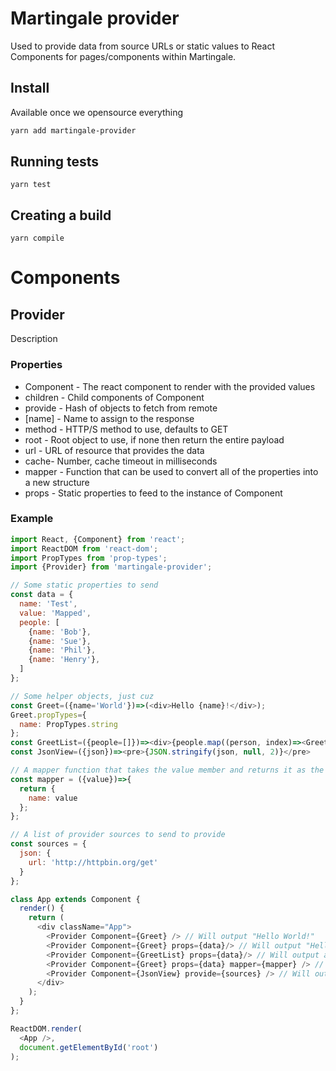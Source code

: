 # Martingale provider

Used to provide data from source URLs or static values to React Components for pages/components within Martingale.

## Install

Available once we opensource everything

```sh
yarn add martingale-provider
```

## Running tests

```
yarn test
```

## Creating a build

```
yarn compile
```

# Components

## Provider

Description

### Properties

 * Component - The react component to render with the provided values
 * children - Child components of Component
 * provide - Hash of objects to fetch from remote
  * [name] - Name to assign to the response
   * method - HTTP/S method to use, defaults to GET
   * root - Root object to use, if none then return the entire payload
   * url - URL of resource that provides the data
   * cache- Number, cache timeout in milliseconds
 * mapper - Function that can be used to convert all of the properties into a new structure
 * props - Static properties to feed to the instance of Component

### Example

```js
import React, {Component} from 'react';
import ReactDOM from 'react-dom';
import PropTypes from 'prop-types';
import {Provider} from 'martingale-provider';

// Some static properties to send
const data = {
  name: 'Test',
  value: 'Mapped',
  people: [
    {name: 'Bob'},
    {name: 'Sue'},
    {name: 'Phil'},
    {name: 'Henry'},
  ]
};

// Some helper objects, just cuz
const Greet=({name='World'})=>(<div>Hello {name}!</div>);
Greet.propTypes={
  name: PropTypes.string
};
const GreetList=({people=[]})=><div>{people.map((person, index)=><Greet key={index} {...person} />)}</div>;
const JsonView=({json})=><pre>{JSON.stringify(json, null, 2)}</pre>

// A mapper function that takes the value member and returns it as the name member
const mapper = ({value})=>{
  return {
    name: value
  };
};

// A list of provider sources to send to provide
const sources = {
  json: {
    url: 'http://httpbin.org/get'
  }
};

class App extends Component {
  render() {
    return (
      <div className="App">
        <Provider Component={Greet} /> // Will output "Hello World!"
        <Provider Component={Greet} props={data}/> // Will output "Hello Test!"
        <Provider Component={GreetList} props={data}/> // Will output a list of Hello's
        <Provider Component={Greet} props={data} mapper={mapper} /> // Will output "Hello Mapped!"
        <Provider Component={JsonView} provide={sources} /> // Will output a pre tag with the results from httpbin
      </div>
    );
  }
};

ReactDOM.render(
  <App />,
  document.getElementById('root')
);
```
